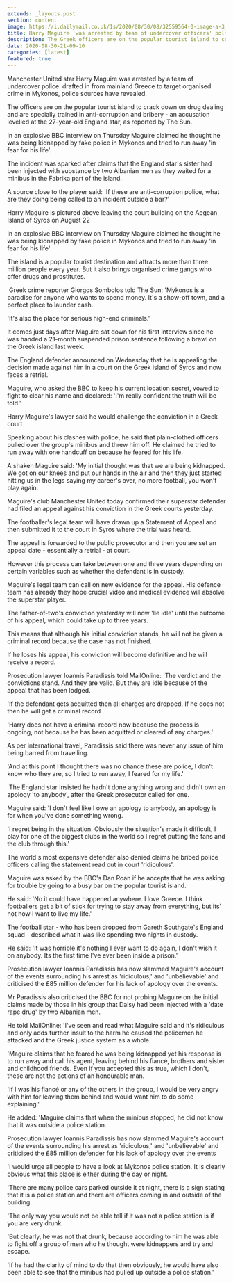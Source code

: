 ```yaml
---
extends: _layouts.post
section: content
image: https://i.dailymail.co.uk/1s/2020/08/30/08/32559564-0-image-a-3_1598774099309.jpg 
title: Harry Maguire 'was arrested by team of undercover officers' police sources reveal 
description: The Greek officers are on the popular tourist island to crack down on drug dealing and are specially trained in anti-corruption and bribery. 
date: 2020-08-30-21-09-10 
categories: [latest] 
featured: true 
--- 
```

Manchester United star Harry Maguire was arrested by a team of undercover police  drafted in from mainland Greece to target organised crime in Mykonos, police sources have revealed.

The officers are on the popular tourist island to crack down on drug dealing and are specially trained in anti-corruption and bribery - an accusation levelled at the 27-year-old England star, as reported by The Sun.  

In an explosive BBC interview on Thursday Maguire claimed he thought he was being kidnapped by fake police in Mykonos and tried to run away 'in fear for his life'. 

The incident was sparked after claims that the England star's sister had been injected with substance by two Albanian men as they waited for a minibus in the Fabrika part of the island.

A source close to the player said: 'If these are anti-corruption police, what are they doing being called to an incident outside a bar?'

Harry Maguire is pictured above leaving the court building on the Aegean Island of Syros on August 22

In an explosive BBC interview on Thursday Maguire claimed he thought he was being kidnapped by fake police in Mykonos and tried to run away 'in fear for his life'

The island is a popular tourist destination and attracts more than three million people every year. But it also brings organised crime gangs who offer drugs and prostitutes. 

 Greek crime reporter Giorgos Sombolos told The Sun: 'Mykonos is a paradise for anyone who wants to spend money. It's a show-off town, and a perfect place to launder cash.

'It's also the place for serious high-end criminals.'

It comes just days after Maguire sat down for his first interview since he was handed a 21-month suspended prison sentence following a brawl on the Greek island last week.

The England defender announced on Wednesday that he is appealing the decision made against him in a court on the Greek island of Syros and now faces a retrial.

Maguire, who asked the BBC to keep his current location secret, vowed to fight to clear his name and declared: 'I'm really confident the truth will be told.'



Harry Maguire's lawyer said he would challenge the conviction in a Greek court

Speaking about his clashes with police, he said that plain-clothed officers pulled over the group's minibus and threw him off. He claimed he tried to run away with one handcuff on because he feared for his life.  

A shaken Maguire said: 'My initial thought was that we are being kidnapped. We got on our knees and put our hands in the air and then they just started hitting us in the legs saying my career's over, no more football, you won't play again. 

Maguire's club Manchester United today confirmed their superstar defender had filed an appeal against his conviction in the Greek courts yesterday.

The footballer's legal team will have drawn up a Statement of Appeal and then submitted it to the court in Syros where the trial was heard.  

The appeal is forwarded to the public prosecutor and then you are set an appeal date - essentially a retrial - at court.

However this process can take between one and three years depending on certain variables such as whether the defendant is in custody.

Maguire's legal team can call on new evidence for the appeal. His defence team has already they hope crucial video and medical evidence will absolve the superstar player.  

The father-of-two's conviction yesterday will now 'lie idle' until the outcome of his appeal, which could take up to three years.

This means that although his initial conviction stands, he will not be given a criminal record because the case has not finished.

If he loses his appeal, his conviction will become definitive and he will receive a record.

Prosecution lawyer Ioannis Paradissis told MailOnline: 'The verdict and the convictions stand. And they are valid. But they are idle because of the appeal that has been lodged.

'If the defendant gets acquitted then all charges are dropped. If he does not then he will get a criminal record .

'Harry does not have a criminal record now because the process is ongoing, not because he has been acquitted or cleared of any charges.'

As per international travel, Paradissis said there was never any issue of him being barred from travelling.  

'And at this point I thought there was no chance these are police, I don't know who they are, so I tried to run away, I feared for my life.' 

 The England star insisted he hadn't done anything wrong and didn't own an apology 'to anybody', after the Greek prosecutor called for one. 

Maguire said: 'I don't feel like I owe an apology to anybody, an apology is for when you've done something wrong.

'I regret being in the situation. Obviously the situation's made it difficult, I play for one of the biggest clubs in the world so I regret putting the fans and the club through this.'

The world's most expensive defender also denied claims he bribed police officers calling the statement read out in court 'ridiculous'.  

Maguire was asked by the BBC's Dan Roan if he accepts that he was asking for trouble by going to a busy bar on the popular tourist island.  

He said: 'No it could have happened anywhere. I love Greece. I think footballers get a bit of stick for trying to stay away from everything, but its' not how I want to live my life.'  

The football star - who has been dropped from Gareth Southgate's England squad - described what it was like spending two nights in custody.

He said: 'It was horrible it's nothing I ever want to do again, I don't wish it on anybody. Its the first time I've ever been inside a prison.' 

Prosecution lawyer Ioannis Paradissis has now slammed Maguire's account of the events surrounding his arrest as 'ridiculous,' and 'unbelievable' and criticised the £85 million defender for his lack of apology over the events. 

Mr Paradissis also criticised the BBC for not probing Maguire on the initial claims made by those in his group that Daisy had been injected with a 'date rape drug' by two Albanian men. 

He told MailOnline: 'I've seen and read what Maguire said and it's ridiculous and only adds further insult to the harm he caused the policemen he attacked and the Greek justice system as a whole.

'Maguire claims that he feared he was being kidnapped yet his response is to run away and call his agent, leaving behind his fiancé, brothers and sister and childhood friends. Even if you accepted this as true, which I don't, these are not the actions of an honourable man.

'If I was his fiancé or any of the others in the group, I would be very angry with him for leaving them behind and would want him to do some explaining.'

He added: 'Maguire claims that when the minibus stopped, he did not know that it was outside a police station. 

Prosecution lawyer Ioannis Paradissis has now slammed Maguire's account of the events surrounding his arrest as 'ridiculous,' and 'unbelievable' and criticised the £85 million defender for his lack of apology over the events

'I would urge all people to have a look at Mykonos police station. It is clearly obvious what this place is either during the day or night.

'There are many police cars parked outside it at night, there is a sign stating that it is a police station and there are officers coming in and outside of the building. 

'The only way you would not be able tell if it was not a police station is if you are very drunk.

'But clearly, he was not that drunk, because according to him he was able to fight off a group of men who he thought were kidnappers and try and escape. 

'If he had the clarity of mind to do that then obviously, he would have also been able to see that the minibus had pulled up outside a police station.' 

